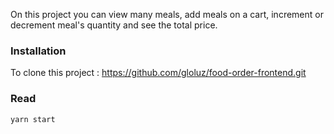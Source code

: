On this project you can view many meals, add meals on a cart, increment or decrement meal's quantity and see the total price.

### Installation

To clone this project : https://github.com/gloluz/food-order-frontend.git

### Read

`yarn start`
